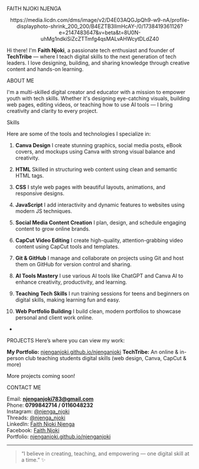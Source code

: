 FAITH NJOKI NJENGA

<p align="center">
  https://media.licdn.com/dms/image/v2/D4E03AQGJpQh9-w9-nA/profile-displayphoto-shrink_200_200/B4EZTB3lImHcAY-/0/1738419361126?e=2147483647&v=beta&t=8U0N-uhMg1ndkiSiZcZTTmfg4qsMALvAHWcytDLdZ40
</p>

Hi there! I'm **Faith Njoki**, a passionate tech enthusiast and founder of **TechTribe** — where I teach digital skills to the next generation of tech leaders. I love designing, building, and sharing knowledge through creative content and hands-on learning.



 ABOUT ME

I'm a multi-skilled digital creator and educator with a mission to empower youth with tech skills. Whether it's designing eye-catching visuals, building web pages, editing videos, or teaching how to use AI tools — I bring creativity and clarity to every project.



 Skills

Here are some of the tools and technologies I specialize in:

1. **Canva Design**
I create stunning graphics, social media posts, eBook covers, and mockups using Canva with strong visual balance and creativity.

 2. **HTML**
Skilled in structuring web content using clean and semantic HTML tags.

 3. **CSS**
I style web pages with beautiful layouts, animations, and responsive designs.

 4. **JavaScript**
I add interactivity and dynamic features to websites using modern JS techniques.

 5. **Social Media Content Creation**
I plan, design, and schedule engaging content to grow online brands.

 6. **CapCut Video Editing**
I create high-quality, attention-grabbing video content using CapCut tools and templates.

 7. **Git & GitHub**
I manage and collaborate on projects using Git and host them on GitHub for version control and sharing.
 8. **AI Tools Mastery**
I use various AI tools like ChatGPT and Canva AI to enhance creativity, productivity, and learning.

 9. **Teaching Tech Skills**
I run training sessions for teens and beginners on digital skills, making learning fun and easy.

 10. **Web Portfolio Building**
I build clean, modern portfolios to showcase personal and client work online.

-
PROJECTS
Here’s where you can view my work:

 **My Portfolio:** [njenganjoki.github.io/njenganjoki](https://njenganjoki.github.io/njenganjoki/)
 **TechTribe:** An online & in-person club teaching students digital skills (web design, Canva, CapCut & more)

More projects coming soon!



 CONTACT ME

 Email: **njenganjoki783@gmail.com**  
 Phone: **0799842714 / 0116048232**  
 Instagram: [@njenga_njoki](https://www.instagram.com/njenga_njoki/)  
 Threads: [@njenga_njoki](https://www.threads.com/@njenga_njoki?xmt=AQF0ekXjFem49y4b0l62tgnXufybPdD2iKk7_cO7Z8Y2zH8)  
 LinkedIn: [Faith Njoki Njenga](https://www.linkedin.com/in/njenga-njoki-ab8645257)  
 Facebook: [Faith Njoki](https://www.facebook.com/faith.gracious.12/)  
 Portfolio: [njenganjoki.github.io/njenganjoki](https://njenganjoki.github.io/njenganjoki/)

---

> “I believe in creating, teaching, and empowering — one digital skill at a time.” ✨


